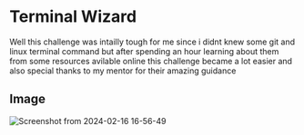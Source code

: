 # Terminal Wizard 
Well this challenge was intailly tough for me since i didnt knew some git and linux  terminal command 
but after spending an hour learning about them from some resources avilable online this challenge became a lot easier 
and also special thanks to my mentor for their amazing guidance 
<br>
## Image 
![Screenshot from 2024-02-16 16-56-49](https://github.com/Sauravroy34/amfoss_tasks/assets/136881235/46c04d14-2bed-4617-a0ca-c4224a9913bb)

